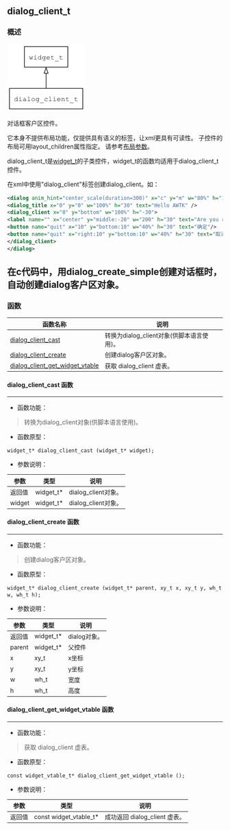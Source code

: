 ## dialog\_client\_t
### 概述
![image](images/dialog_client_t_0.png)

对话框客户区控件。

它本身不提供布局功能，仅提供具有语义的标签，让xml更具有可读性。
子控件的布局可用layout\_children属性指定。
请参考[布局参数](https://github.com/zlgopen/awtk/blob/master/docs/layout.md)。

dialog\_client\_t是[widget\_t](widget_t.md)的子类控件，widget\_t的函数均适用于dialog\_client\_t控件。

在xml中使用"dialog\_client"标签创建dialog\_client。如：

```xml
<dialog anim_hint="center_scale(duration=300)" x="c" y="m" w="80%" h="160" text="Dialog">
<dialog_title x="0" y="0" w="100%" h="30" text="Hello AWTK" />
<dialog_client x="0" y="bottom" w="100%" h="-30">
<label name="" x="center" y="middle:-20" w="200" h="30" text="Are you ready?"/>
<button name="quit" x="10" y="bottom:10" w="40%" h="30" text="确定"/>
<button name="quit" x="right:10" y="bottom:10" w="40%" h="30" text="取消"/>
</dialog_client>
</dialog>
```

在c代码中，用dialog\_create\_simple创建对话框时，自动创建dialog客户区对象。
----------------------------------
### 函数
<p id="dialog_client_t_methods">

| 函数名称 | 说明 | 
| -------- | ------------ | 
| <a href="#dialog_client_t_dialog_client_cast">dialog\_client\_cast</a> | 转换为dialog_client对象(供脚本语言使用)。 |
| <a href="#dialog_client_t_dialog_client_create">dialog\_client\_create</a> | 创建dialog客户区对象。 |
| <a href="#dialog_client_t_dialog_client_get_widget_vtable">dialog\_client\_get\_widget\_vtable</a> | 获取 dialog_client 虚表。 |
#### dialog\_client\_cast 函数
-----------------------

* 函数功能：

> <p id="dialog_client_t_dialog_client_cast">转换为dialog_client对象(供脚本语言使用)。

* 函数原型：

```
widget_t* dialog_client_cast (widget_t* widget);
```

* 参数说明：

| 参数 | 类型 | 说明 |
| -------- | ----- | --------- |
| 返回值 | widget\_t* | dialog\_client对象。 |
| widget | widget\_t* | dialog\_client对象。 |
#### dialog\_client\_create 函数
-----------------------

* 函数功能：

> <p id="dialog_client_t_dialog_client_create">创建dialog客户区对象。

* 函数原型：

```
widget_t* dialog_client_create (widget_t* parent, xy_t x, xy_t y, wh_t w, wh_t h);
```

* 参数说明：

| 参数 | 类型 | 说明 |
| -------- | ----- | --------- |
| 返回值 | widget\_t* | dialog对象。 |
| parent | widget\_t* | 父控件 |
| x | xy\_t | x坐标 |
| y | xy\_t | y坐标 |
| w | wh\_t | 宽度 |
| h | wh\_t | 高度 |
#### dialog\_client\_get\_widget\_vtable 函数
-----------------------

* 函数功能：

> <p id="dialog_client_t_dialog_client_get_widget_vtable">获取 dialog_client 虚表。

* 函数原型：

```
const widget_vtable_t* dialog_client_get_widget_vtable ();
```

* 参数说明：

| 参数 | 类型 | 说明 |
| -------- | ----- | --------- |
| 返回值 | const widget\_vtable\_t* | 成功返回 dialog\_client 虚表。 |
